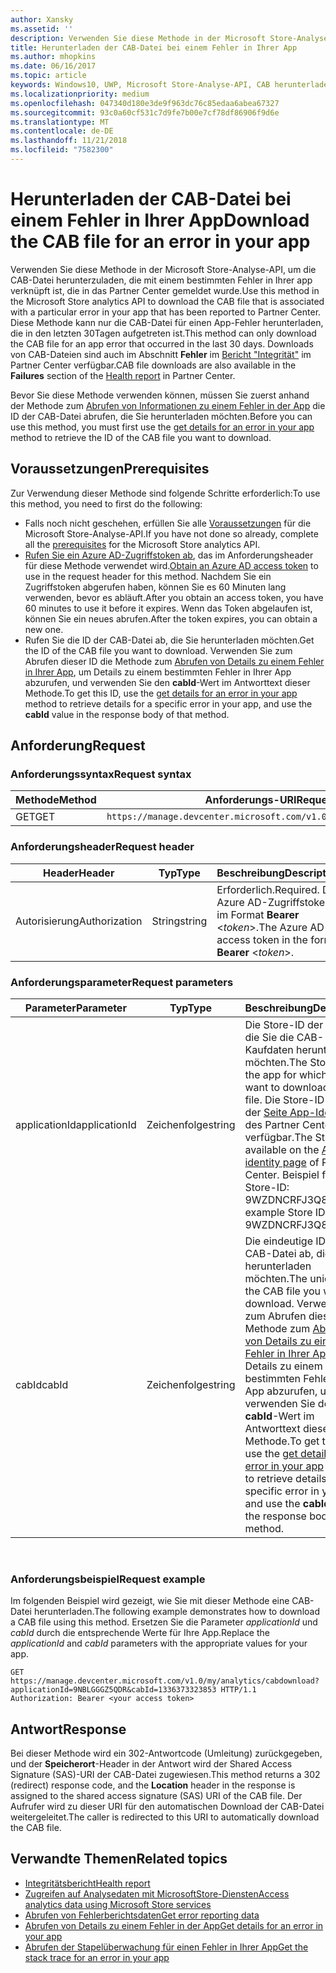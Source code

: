 ```yaml
---
author: Xansky
ms.assetid: ''
description: Verwenden Sie diese Methode in der Microsoft Store-Analyse-API, um die CAB-Datei für einen Fehler in der App herunterzuladen.
title: Herunterladen der CAB-Datei bei einem Fehler in Ihrer App
ms.author: mhopkins
ms.date: 06/16/2017
ms.topic: article
keywords: Windows10, UWP, Microsoft Store-Analyse-API, CAB herunterladen
ms.localizationpriority: medium
ms.openlocfilehash: 047340d180e3de9f963dc76c85edaa6abea67327
ms.sourcegitcommit: 93c0a60cf531c7d9fe7b00e7cf78df86906f9d6e
ms.translationtype: MT
ms.contentlocale: de-DE
ms.lasthandoff: 11/21/2018
ms.locfileid: "7582300"
---
```

# <a name="download-the-cab-file-for-an-error-in-your-app"></a><span data-ttu-id="f94d7-104">Herunterladen der CAB-Datei bei einem Fehler in Ihrer App</span><span class="sxs-lookup"><span data-stu-id="f94d7-104">Download the CAB file for an error in your app</span></span>

<span data-ttu-id="f94d7-105">Verwenden Sie diese Methode in der Microsoft Store-Analyse-API, um die CAB-Datei herunterzuladen, die mit einem bestimmten Fehler in Ihrer app verknüpft ist, die in das Partner Center gemeldet wurde.</span><span class="sxs-lookup"><span data-stu-id="f94d7-105">Use this method in the Microsoft Store analytics API to download the CAB file that is associated with a particular error in your app that has been reported to Partner Center.</span></span> <span data-ttu-id="f94d7-106">Diese Methode kann nur die CAB-Datei für einen App-Fehler herunterladen, die in den letzten 30Tagen aufgetreten ist.</span><span class="sxs-lookup"><span data-stu-id="f94d7-106">This method can only download the CAB file for an app error that occurred in the last 30 days.</span></span> <span data-ttu-id="f94d7-107">Downloads von CAB-Dateien sind auch im Abschnitt **Fehler** im [Bericht "Integrität"](../publish/health-report.md) im Partner Center verfügbar.</span><span class="sxs-lookup"><span data-stu-id="f94d7-107">CAB file downloads are also available in the **Failures** section of the [Health report](../publish/health-report.md) in Partner Center.</span></span>

<span data-ttu-id="f94d7-108">Bevor Sie diese Methode verwenden können, müssen Sie zuerst anhand der Methode zum [Abrufen von Informationen zu einem Fehler in der App](get-details-for-an-error-in-your-app.md) die ID der CAB-Datei abrufen, die Sie herunterladen möchten.</span><span class="sxs-lookup"><span data-stu-id="f94d7-108">Before you can use this method, you must first use the [get details for an error in your app](get-details-for-an-error-in-your-app.md) method to retrieve the ID of the CAB file you want to download.</span></span>

## <a name="prerequisites"></a><span data-ttu-id="f94d7-109">Voraussetzungen</span><span class="sxs-lookup"><span data-stu-id="f94d7-109">Prerequisites</span></span>


<span data-ttu-id="f94d7-110">Zur Verwendung dieser Methode sind folgende Schritte erforderlich:</span><span class="sxs-lookup"><span data-stu-id="f94d7-110">To use this method, you need to first do the following:</span></span>

* <span data-ttu-id="f94d7-111">Falls noch nicht geschehen, erfüllen Sie alle [Voraussetzungen](access-analytics-data-using-windows-store-services.md#prerequisites) für die Microsoft Store-Analyse-API.</span><span class="sxs-lookup"><span data-stu-id="f94d7-111">If you have not done so already, complete all the [prerequisites](access-analytics-data-using-windows-store-services.md#prerequisites) for the Microsoft Store analytics API.</span></span>
* <span data-ttu-id="f94d7-112">[Rufen Sie ein Azure AD-Zugriffstoken ab](access-analytics-data-using-windows-store-services.md#obtain-an-azure-ad-access-token), das im Anforderungsheader für diese Methode verwendet wird.</span><span class="sxs-lookup"><span data-stu-id="f94d7-112">[Obtain an Azure AD access token](access-analytics-data-using-windows-store-services.md#obtain-an-azure-ad-access-token) to use in the request header for this method.</span></span> <span data-ttu-id="f94d7-113">Nachdem Sie ein Zugriffstoken abgerufen haben, können Sie es 60 Minuten lang verwenden, bevor es abläuft.</span><span class="sxs-lookup"><span data-stu-id="f94d7-113">After you obtain an access token, you have 60 minutes to use it before it expires.</span></span> <span data-ttu-id="f94d7-114">Wenn das Token abgelaufen ist, können Sie ein neues abrufen.</span><span class="sxs-lookup"><span data-stu-id="f94d7-114">After the token expires, you can obtain a new one.</span></span>
* <span data-ttu-id="f94d7-115">Rufen Sie die ID der CAB-Datei ab, die Sie herunterladen möchten.</span><span class="sxs-lookup"><span data-stu-id="f94d7-115">Get the ID of the CAB file you want to download.</span></span> <span data-ttu-id="f94d7-116">Verwenden Sie zum Abrufen dieser ID die Methode zum [Abrufen von Details zu einem Fehler in Ihrer App](get-details-for-an-error-in-your-app.md), um Details zu einem bestimmten Fehler in Ihrer App abzurufen, und verwenden Sie den **cabId**-Wert im Antworttext dieser Methode.</span><span class="sxs-lookup"><span data-stu-id="f94d7-116">To get this ID, use the [get details for an error in your app](get-details-for-an-error-in-your-app.md) method to retrieve details for a specific error in your app, and use the **cabId** value in the response body of that method.</span></span>

## <a name="request"></a><span data-ttu-id="f94d7-117">Anforderung</span><span class="sxs-lookup"><span data-stu-id="f94d7-117">Request</span></span>


### <a name="request-syntax"></a><span data-ttu-id="f94d7-118">Anforderungssyntax</span><span class="sxs-lookup"><span data-stu-id="f94d7-118">Request syntax</span></span>

| <span data-ttu-id="f94d7-119">Methode</span><span class="sxs-lookup"><span data-stu-id="f94d7-119">Method</span></span> | <span data-ttu-id="f94d7-120">Anforderungs-URI</span><span class="sxs-lookup"><span data-stu-id="f94d7-120">Request URI</span></span>                                                          |
|--------|----------------------------------------------------------------------|
| <span data-ttu-id="f94d7-121">GET</span><span class="sxs-lookup"><span data-stu-id="f94d7-121">GET</span></span>    | ```https://manage.devcenter.microsoft.com/v1.0/my/analytics/cabdownload``` |


### <a name="request-header"></a><span data-ttu-id="f94d7-122">Anforderungsheader</span><span class="sxs-lookup"><span data-stu-id="f94d7-122">Request header</span></span>

| <span data-ttu-id="f94d7-123">Header</span><span class="sxs-lookup"><span data-stu-id="f94d7-123">Header</span></span>        | <span data-ttu-id="f94d7-124">Typ</span><span class="sxs-lookup"><span data-stu-id="f94d7-124">Type</span></span>   | <span data-ttu-id="f94d7-125">Beschreibung</span><span class="sxs-lookup"><span data-stu-id="f94d7-125">Description</span></span>                                                                 |
|---------------|--------|-----------------------------------------------------------------------------|
| <span data-ttu-id="f94d7-126">Autorisierung</span><span class="sxs-lookup"><span data-stu-id="f94d7-126">Authorization</span></span> | <span data-ttu-id="f94d7-127">String</span><span class="sxs-lookup"><span data-stu-id="f94d7-127">string</span></span> | <span data-ttu-id="f94d7-128">Erforderlich.</span><span class="sxs-lookup"><span data-stu-id="f94d7-128">Required.</span></span> <span data-ttu-id="f94d7-129">Das Azure AD-Zugriffstoken im Format **Bearer** &lt;*token*&gt;.</span><span class="sxs-lookup"><span data-stu-id="f94d7-129">The Azure AD access token in the form **Bearer** &lt;*token*&gt;.</span></span> |


### <a name="request-parameters"></a><span data-ttu-id="f94d7-130">Anforderungsparameter</span><span class="sxs-lookup"><span data-stu-id="f94d7-130">Request parameters</span></span>

| <span data-ttu-id="f94d7-131">Parameter</span><span class="sxs-lookup"><span data-stu-id="f94d7-131">Parameter</span></span>        | <span data-ttu-id="f94d7-132">Typ</span><span class="sxs-lookup"><span data-stu-id="f94d7-132">Type</span></span>   |  <span data-ttu-id="f94d7-133">Beschreibung</span><span class="sxs-lookup"><span data-stu-id="f94d7-133">Description</span></span>      |  <span data-ttu-id="f94d7-134">Erforderlich</span><span class="sxs-lookup"><span data-stu-id="f94d7-134">Required</span></span>  |
|---------------|--------|---------------|------|
| <span data-ttu-id="f94d7-135">applicationId</span><span class="sxs-lookup"><span data-stu-id="f94d7-135">applicationId</span></span> | <span data-ttu-id="f94d7-136">Zeichenfolge</span><span class="sxs-lookup"><span data-stu-id="f94d7-136">string</span></span> | <span data-ttu-id="f94d7-137">Die Store-ID der App, für die Sie die CAB-Kaufdaten herunterladen möchten.</span><span class="sxs-lookup"><span data-stu-id="f94d7-137">The Store ID of the app for which you want to download a CAB file.</span></span> <span data-ttu-id="f94d7-138">Die Store-ID ist auf der [Seite App-Identität](../publish/view-app-identity-details.md) des Partner Center verfügbar.</span><span class="sxs-lookup"><span data-stu-id="f94d7-138">The Store ID is available on the [App identity page](../publish/view-app-identity-details.md) of Partner Center.</span></span> <span data-ttu-id="f94d7-139">Beispiel für eine Store-ID: 9WZDNCRFJ3Q8.</span><span class="sxs-lookup"><span data-stu-id="f94d7-139">An example Store ID is 9WZDNCRFJ3Q8.</span></span> |  <span data-ttu-id="f94d7-140">Ja</span><span class="sxs-lookup"><span data-stu-id="f94d7-140">Yes</span></span>  |
| <span data-ttu-id="f94d7-141">cabId</span><span class="sxs-lookup"><span data-stu-id="f94d7-141">cabId</span></span> | <span data-ttu-id="f94d7-142">Zeichenfolge</span><span class="sxs-lookup"><span data-stu-id="f94d7-142">string</span></span> | <span data-ttu-id="f94d7-143">Die eindeutige ID der CAB-Datei ab, die Sie herunterladen möchten.</span><span class="sxs-lookup"><span data-stu-id="f94d7-143">The unique ID of the CAB file you want to download.</span></span> <span data-ttu-id="f94d7-144">Verwenden Sie zum Abrufen dieser ID die Methode zum [Abrufen von Details zu einem Fehler in Ihrer App](get-details-for-an-error-in-your-app.md), um Details zu einem bestimmten Fehler in Ihrer App abzurufen, und verwenden Sie den **cabId**-Wert im Antworttext dieser Methode.</span><span class="sxs-lookup"><span data-stu-id="f94d7-144">To get this ID, use the [get details for an error in your app](get-details-for-an-error-in-your-app.md) method to retrieve details for a specific error in your app, and use the **cabId** value in the response body of that method.</span></span> |  <span data-ttu-id="f94d7-145">Ja</span><span class="sxs-lookup"><span data-stu-id="f94d7-145">Yes</span></span>  |

 
### <a name="request-example"></a><span data-ttu-id="f94d7-146">Anforderungsbeispiel</span><span class="sxs-lookup"><span data-stu-id="f94d7-146">Request example</span></span>

<span data-ttu-id="f94d7-147">Im folgenden Beispiel wird gezeigt, wie Sie mit dieser Methode eine CAB-Datei herunterladen.</span><span class="sxs-lookup"><span data-stu-id="f94d7-147">The following example demonstrates how to download a CAB file using this method.</span></span> <span data-ttu-id="f94d7-148">Ersetzen Sie die Parameter *applicationId* und *cabId* durch die entsprechende Werte für Ihre App.</span><span class="sxs-lookup"><span data-stu-id="f94d7-148">Replace the *applicationId* and *cabId* parameters with the appropriate values for your app.</span></span>

```syntax
GET https://manage.devcenter.microsoft.com/v1.0/my/analytics/cabdownload?applicationId=9NBLGGGZ5QDR&cabId=1336373323853 HTTP/1.1
Authorization: Bearer <your access token>
```

## <a name="response"></a><span data-ttu-id="f94d7-149">Antwort</span><span class="sxs-lookup"><span data-stu-id="f94d7-149">Response</span></span>

<span data-ttu-id="f94d7-150">Bei dieser Methode wird ein 302-Antwortcode (Umleitung) zurückgegeben, und der **Speicherort**-Header in der Antwort wird der Shared Access Signature (SAS)-URI der CAB-Datei zugewiesen.</span><span class="sxs-lookup"><span data-stu-id="f94d7-150">This method returns a 302 (redirect) response code, and the **Location** header in the response is assigned to the shared access signature (SAS) URI of the CAB file.</span></span> <span data-ttu-id="f94d7-151">Der Aufrufer wird zu dieser URI für den automatischen Download der CAB-Datei weitergeleitet.</span><span class="sxs-lookup"><span data-stu-id="f94d7-151">The caller is redirected to this URI to automatically download the CAB file.</span></span>

## <a name="related-topics"></a><span data-ttu-id="f94d7-152">Verwandte Themen</span><span class="sxs-lookup"><span data-stu-id="f94d7-152">Related topics</span></span>

* [<span data-ttu-id="f94d7-153">Integritätsbericht</span><span class="sxs-lookup"><span data-stu-id="f94d7-153">Health report</span></span>](../publish/health-report.md)
* [<span data-ttu-id="f94d7-154">Zugreifen auf Analysedaten mit MicrosoftStore-Diensten</span><span class="sxs-lookup"><span data-stu-id="f94d7-154">Access analytics data using Microsoft Store services</span></span>](access-analytics-data-using-windows-store-services.md)
* [<span data-ttu-id="f94d7-155">Abrufen von Fehlerberichtsdaten</span><span class="sxs-lookup"><span data-stu-id="f94d7-155">Get error reporting data</span></span>](get-error-reporting-data.md)
* [<span data-ttu-id="f94d7-156">Abrufen von Details zu einem Fehler in der App</span><span class="sxs-lookup"><span data-stu-id="f94d7-156">Get details for an error in your app</span></span>](get-details-for-an-error-in-your-app.md)
* [<span data-ttu-id="f94d7-157">Abrufen der Stapelüberwachung für einen Fehler in Ihrer App</span><span class="sxs-lookup"><span data-stu-id="f94d7-157">Get the stack trace for an error in your app</span></span>](get-the-stack-trace-for-an-error-in-your-app.md)
